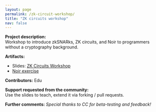 ```yaml
---
layout: page
permalink: /zk-circuit-workshop/
title: "ZK circuits workshop"
nav: false
---
```


**Project description:**  
Workshop to introduce zkSNARks, ZK circuits, and Noir to programmers without a cryptography background.

**Artifacts:**

- Slides: [ZK Circuits Workshop](https://github.com/ed255/sudoku-noir/blob/main/zk-circuits-slides.pdf)
- [Noir exercise](https://github.com/ed255/sudoku-noir/)

**Contributors:**
Edu

**Support requested from the community:**  
Use the slides to teach, extend it via forking / pull requests.

**Further comments:**
_Special thanks to CC for beta-testing and feedback!_
